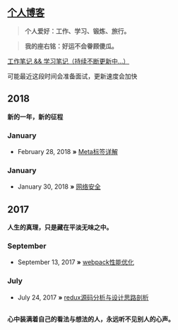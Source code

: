 ## [个人博客](http://dushao103500.github.io)

> **个人爱好：工作、学习、锻炼、旅行。**

> **我的座右铭：好运不会眷顾傻瓜。**

[工作笔记 && 学习笔记（持续不断更新中...）](https://github.com/dushao103500/blog/blob/master/study.md)

可能最近这段时间会准备面试，更新速度会加快

## 2018
**新的一年，新的征程**

### January

* February 28, 2018 **»** [Meta标签详解](https://github.com/dushao103500/blog/issues/4)

### January

* January 30, 2018 **»** [网络安全](https://github.com/dushao103500/blog/issues/3)

## 2017
**人生的真理，只是藏在平淡无味之中。**

### September

* September 13, 2017 **»** [webpack性能优化](https://github.com/dushao103500/blog/issues/2)

### July

* July 24, 2017 **»** [redux源码分析与设计思路剖析](https://github.com/dushao103500/blog/issues/1)

##
**心中装满着自己的看法与想法的人，永远听不见别人的心声。**

